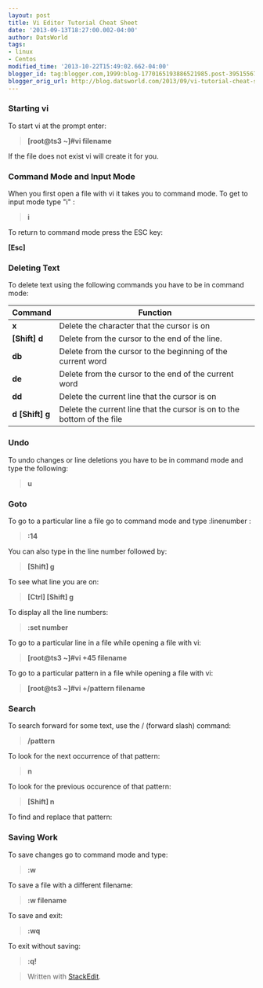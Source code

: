 ```yaml
---
layout: post
title: Vi Editor Tutorial Cheat Sheet
date: '2013-09-13T18:27:00.002-04:00'
author: DatsWorld
tags:
- linux
- Centos
modified_time: '2013-10-22T15:49:02.662-04:00'
blogger_id: tag:blogger.com,1999:blog-1770165193886521985.post-3951556756810458174
blogger_orig_url: http://blog.datsworld.com/2013/09/vi-tutorial-cheat-sheet.html
---
```


### Starting vi

  
To start vi at the prompt enter:  
  
>**[root@ts3 ~]#vi filename**  
  
If the file does not exist vi will create it for you.  
  

### Command Mode and Input Mode

  
When you first open a file with vi it takes you to command mode. To get to input mode type "i" :  
  
>**i**  
  
To return to command mode press the ESC key:  
  
**[Esc]**  
  

### Deleting Text

  
To delete text using the following commands you have to be in command mode:  
  
| Command | Function |
|--|--|
| **x** | Delete the character that the cursor is on |
| **[Shift] d** | Delete from the cursor to the end of the line. |
|**db**|Delete from the cursor to the beginning of the current word|
| **de** | Delete from the cursor to the end of the current word |
| **dd** | Delete the current line that the cursor is on |
|**d [Shift] g**|Delete the current line that the cursor is on to the bottom of the file|



### Undo

  
  
To undo  changes  or line deletions you have to be in command mode and type the following:  
  
>**u**  
  

### Goto

  
  
To go to a particular line a file go to command mode and type :linenumber :  
  
>**:14**  
  
You can also type in the line number followed by:  
  
>**[Shift] g**  
  
To see what line you are on:  
  
>**[Ctrl] [Shift] g**  
  
To display all the line numbers:  
>**:set number**  
  
To go to a particular line in a file while opening a file with vi:  
  
>**[root@ts3 ~]#vi +45 filename**  
  
To go to a particular pattern in a file while opening a file with vi:  
  
>**[root@ts3 ~]#vi +/pattern filename**  
  

### Search

  
  
To search forward for some text, use the / (forward slash) command:  
  
>**/pattern**  
  
To look for the next occurrence of that pattern:  
>**n**  
  
To look for the previous occurence of that pattern:  
  
>**[Shift] n**  
  
To find and replace that pattern:  
  
  

### Saving Work

  
  
To save changes go to command mode and type:  
  
>**:w**  
  
To save a file with a different filename:  
  
>**:w filename**  
  
To save and exit:  
>**:wq**  
  
To exit without saving:  
  
>**:q!**


> Written with [StackEdit](https://stackedit.io/).
